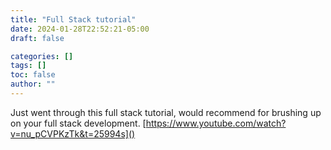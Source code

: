 ```yaml
---
title: "Full Stack tutorial"
date: 2024-01-28T22:52:21-05:00
draft: false

categories: []
tags: []
toc: false
author: ""
---
```

Just went through this full stack tutorial, would recommend for brushing up on your full stack development.
  [https://www.youtube.com/watch?v=nu_pCVPKzTk&t=25994s]()
